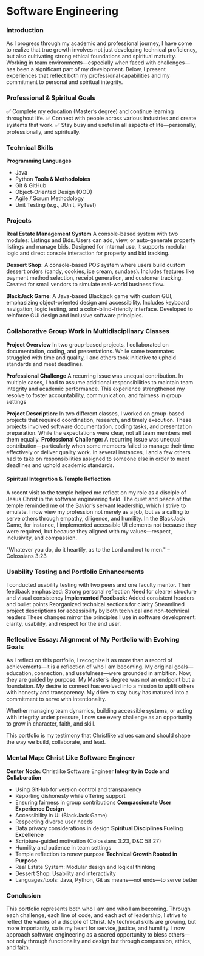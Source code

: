 # Software Engineering 

### Introduction
As I progress through my academic and professional journey, I have come to realize that true growth involves not just developing technical proficiency, but also cultivating strong ethical foundations and spiritual maturity. Working in team environments—especially when faced with challenges—has been a significant part of my development. Below, I present experiences that reflect both my professional capabilities and my commitment to personal and spiritual integrity.

### Professional & Spiritual Goals
✅ Complete my education (Master’s degree) and continue learning throughout life.
✅ Connect with people across various industries and create systems that work.
✅ Stay busy and useful in all aspects of life—personally, professionally, and spiritually.

### Technical Skills
**Programming Languages**
  - Java
  - Python
**Tools & Methodoloies**
  - Git & GitHub
  - Object-Oriented Design (OOD)
  - Agile / Scrum Methodology
  - Unit Testing (e.g., JUnit, PyTest)

### Projects
**Real Estate Management System**
A console-based system with two modules: Listings and Bids. Users can add, view, or auto-generate property listings and manage bids. Designed for internal use, it supports modular logic and direct console interaction for property and bid tracking.

**Dessert Shop**:
A console-based POS system where users build custom dessert orders (candy, cookies, ice cream, sundaes). Includes features like payment method selection, receipt generation, and customer tracking. Created for small vendors to simulate real-world business flow.

**BlackJack Game**: 
A Java-based Blackjack game with custom GUI, emphasizing object-oriented design and accessibility. Includes keyboard navigation, logic testing, and a color-blind-friendly interface. Developed to reinforce GUI design and inclusive software principles.

### Collaborative Group Work in Multidisciplinary Classes
 **Project Overview**
In two group-based projects, I collaborated on documentation, coding, and presentations. While some teammates struggled with time and  quality, I and others took initiative to uphold standards and meet deadlines.

 **Professional Challenge**
A recurring issue was unequal contribution. In multiple cases, I had to assume additional responsibilities to maintain team integrity and  academic performance. This experience strengthened my resolve to foster accountability, communication, and fairness in group settings

**Project Description:**
In two different classes, I worked on group-based projects that required coordination, research, and timely execution. These projects involved software documentation, coding tasks, and presentation preparation. While the expectations were clear, not all team members met them equally.
**Professional Challenge:**
A recurring issue was unequal contribution—particularly when some members failed to manage their time effectively or deliver quality work. In several instances, I and a few others had to take on responsibilities assigned to someone else in order to meet deadlines and uphold academic standards.

#### Spiritual Integration & Temple Reflection
A recent visit to the temple helped me reflect on my role as a disciple of Jesus Christ in the software engineering field. The quiet and peace of the temple reminded me of the Savior’s servant leadership, which I strive to emulate.
I now view my profession not merely as a job, but as a calling to serve others through empathy, diligence, and humility. In the BlackJack Game, for instance, I implemented accessible UI elements not because they were required, but because they aligned with my values—respect, inclusivity, and compassion.

"Whatever you do, do it heartily, as to the Lord and not to men." – Colossians 3:23

### Usability Testing and Portfolio Enhancements
I conducted usability testing with two peers and one faculty mentor. Their feedback emphasized:
Strong personal reflection
Need for clearer structure and visual consistency
**Implemented Feedback:**
Added consistent headers and bullet points
Reorganized technical sections for clarity
Streamlined project descriptions for accessibility by both technical and non-technical readers
These changes mirror the principles I use in software development: clarity, usability, and respect for the end user.

### Reflective Essay: Alignment of My Portfolio with Evolving Goals 
As I reflect on this portfolio, I recognize it as more than a record of achievements—it is a reflection of who I am becoming.
My original goals—education, connection, and usefulness—were grounded in ambition. Now, they are guided by purpose. My Master’s degree was not an endpoint but a foundation. My desire to connect has evolved into a mission to uplift others with honesty and transparency. My drive to stay busy has matured into a commitment to serve with intentionality.

Whether managing team dynamics, building accessible systems, or acting with integrity under pressure, I now see every challenge as an opportunity to grow in character, faith, and skill.

This portfolio is my testimony that Christlike values can and should shape the way we build, collaborate, and lead.

### Mental Map: Christ Like Software Engineer
**Center Node:** Christlike Software Engineer
**Integrity in Code and Collaboration**
- Using GitHub for version control and transparency
- Reporting dishonesty while offering support
- Ensuring fairness in group contributions
**Compassionate User Experience Design**
- Accessibility in UI (BlackJack Game)
- Respecting diverse user needs
- Data privacy considerations in design
**Spiritual Disciplines Fueling Excellence**
- Scripture-guided motivation (Colossians 3:23, D&C 58:27)
- Humility and patience in team settings
- Temple reflection to renew purpose
**Technical Growth Rooted in Purpose**
- Real Estate System: Modular design and logical thinking
- Dessert Shop: Usability and interactivity
- Languages/tools: Java, Python, Git as means—not ends—to serve better

### Conclusion
This portfolio represents both who I am and who I am becoming. Through each challenge, each line of code, and each act of leadership, I strive to reflect the values of a disciple of Christ. My technical skills are growing, but more importantly, so is my heart for service, justice, and humility.
I now approach software engineering as a sacred opportunity to bless others—not only through functionality and design but through compassion, ethics, and faith.
  

